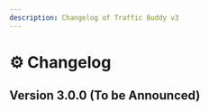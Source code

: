 ```yaml
---
description: Changelog of Traffic Buddy v3
---
```


# ⚙️ Changelog

## Version 3.0.0 (To be Announced)
